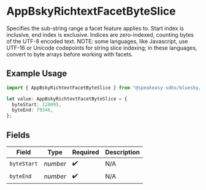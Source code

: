# AppBskyRichtextFacetByteSlice

Specifies the sub-string range a facet feature applies to. Start index is inclusive, end index is exclusive. Indices are zero-indexed, counting bytes of the UTF-8 encoded text. NOTE: some languages, like Javascript, use UTF-16 or Unicode codepoints for string slice indexing; in these languages, convert to byte arrays before working with facets.

## Example Usage

```typescript
import { AppBskyRichtextFacetByteSlice } from "@speakeasy-sdks/bluesky/models/components";

let value: AppBskyRichtextFacetByteSlice = {
  byteStart: 128095,
  byteEnd: 79346,
};
```

## Fields

| Field              | Type               | Required           | Description        |
| ------------------ | ------------------ | ------------------ | ------------------ |
| `byteStart`        | *number*           | :heavy_check_mark: | N/A                |
| `byteEnd`          | *number*           | :heavy_check_mark: | N/A                |
